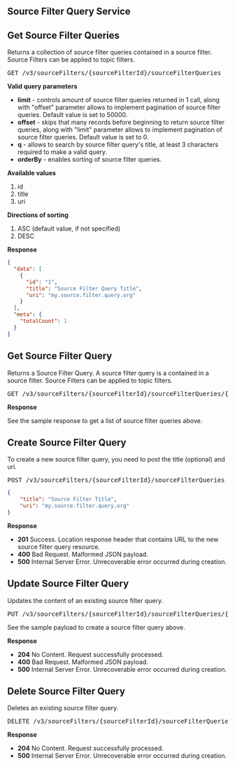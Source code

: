## Source Filter Query Service
## Get Source Filter Queries

Returns a collection of source filter queries contained in a source filter.  Source Filters can be applied to topic filters.

<pre>GET /v3/sourceFilters/{sourceFilterId}/sourceFilterQueries</pre>

**Valid query parameters**

* **limit** - controls amount of source filter queries returned in 1 call, along with "offset" parameter allows to implement pagination of source filter queries. Default value is set to 50000.
* **offset** - skips that many records before beginning to return source filter queries, along with "limit" parameter allows to implement pagination of source filter queries. Default value is set to 0.
* **q** - allows to search by source filter query's title, at least 3 characters required to make a valid query.
* **orderBy** - enables sorting of source filter queries.

**Available values**

1. id
2. title
3. uri

**Directions of sorting**

1. ASC (default value, if not specified)
2. DESC

**Response**
```json
{
  "data": [
    {
      "id": "1",
      "title": "Source Filter Query Title",
      "uri": "my.source.filter.query.org"
    }
  ],
  "meta": {
    "totalCount": 1
  }
}
```
## Get Source Filter Query

Returns a Source Filter Query.  A source filter query is a contained in a source filter.  Source Filters can be applied to topic filters.

<pre>GET /v3/sourceFilters/{sourceFilterId}/sourceFilterQueries/{sourceFilterQueryId}</pre>

**Response**

See the sample response to get a list of source filter queries above.
    
## Create Source Filter Query

To create a new source filter query, you need to post the title (optional) and uri.

<pre>POST /v3/sourceFilters/{sourceFilterId}/sourceFilterQueries</pre>
```json
{
    "title": "Source Filter Title",
    "uri": "my.source.filter.query.org"
}
```
**Response**

* **201** Success.  Location response header that contains URL to the new source filter query resource.  
* **400** Bad Request.  Malformed JSON payload.  
* **500** Internal Server Error.  Unrecoverable error occurred during creation.  

## Update Source Filter Query

Updates the content of an existing source filter query.

<pre>PUT /v3/sourceFilters/{sourceFilterId}/sourceFilterQueries/{sourceFilterQueryId}</pre>

See the sample payload to create a source filter query above.

**Response**

* **204** No Content.  Request successfully processed.  
* **400** Bad Request.  Malformed JSON payload.  
* **500** Internal Server Error.  Unrecoverable error occurred during creation.  

## Delete Source Filter Query

Deletes an existing source filter query.

<pre>DELETE /v3/sourceFilters/{sourceFilterId}/sourceFilterQueries/{sourceFilterQueryId}</pre>

**Response**

* **204** No Content.  Request successfully processed.  
* **500** Internal Server Error.  Unrecoverable error occurred during creation.
